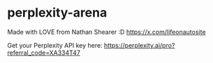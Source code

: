# perplexity-arena

Made with LOVE from Nathan Shearer :D
https://x.com/lifeonautosite

Get your Perplexity API key here:
https://perplexity.ai/pro?referral_code=XA334T47